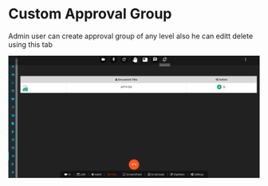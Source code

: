 # Custom Approval Group

Admin user can create approval group of any level also he can editt delete using this tab

![](../../.gitbook/assets/image%20%28202%29.png)

